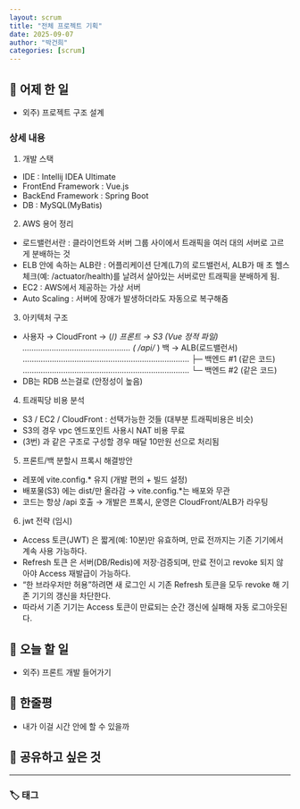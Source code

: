 ```yaml
---
layout: scrum
title: "전체 프로젝트 기획"
date: 2025-09-07
author: "박건희"
categories: [scrum]
---
```


## 📝 어제 한 일

- 외주) 프로젝트 구조 설계

### 상세 내용

1. 개발 스택
+ IDE : Intellij IDEA Ultimate
+ FrontEnd Framework : Vue.js
+ BackEnd Framework : Spring Boot
+ DB : MySQL(MyBatis)

2. AWS 용어 정리
+ 로드밸런서란 : 클라이언트와 서버 그룹 사이에서 트래픽을 여러 대의 서버로 고르게 분배하는 것
+ ELB 안에 속하는 ALB란 : 어플리케이션 단계(L7)의 로드밸런서, ALB가 매 초 헬스체크(예: /actuator/health)를 날려서 살아있는 서버로만 트래픽을 분배하게 됨.
+ EC2 : AWS에서 제공하는 가상 서버
+ Auto Scaling : 서버에 장애가 발생하더라도 자동으로 복구해줌

3. 아키텍처 구조
+ 사용자 → CloudFront → (/*) 프론트 → S3  (Vue 정적 파일) <br>
................................................ ( /api/* ) 백 → ALB(로드밸런서) <br>
.......................................................................... ├─ 백엔드 #1 (같은 코드) <br>
.......................................................................... └─ 백엔드 #2 (같은 코드)
+ DB는 RDB 쓰는걸로 (안정성이 높음)

4. 트래픽당 비용 분석
+ S3 / EC2 / CloudFront : 선택가능한 것들 (대부분 트래픽비용은 비슷)
+ S3의 경우 vpc 엔드포인트 사용시 NAT 비용 무료
+ (3번) 과 같은 구조로 구성할 경우 매달 10만원 선으로 처리됨

5. 프론트/백 분할시 프록시 해결방안
* 레포에 vite.config.* 유지 (개발 편의 + 빌드 설정)
* 배포물(S3) 에는 dist/만 올라감 → vite.config.*는 배포와 무관
* 코드는 항상 /api 호출 → 개발은 프록시, 운영은 CloudFront/ALB가 라우팅

6. jwt 전략 (임시)
+ Access 토큰(JWT) 은 짧게(예: 10분)만 유효하며, 만료 전까지는 기존 기기에서 계속 사용 가능하다.
+ Refresh 토큰 은 서버(DB/Redis)에 저장·검증되며, 만료 전이고 revoke 되지 않아야 Access 재발급이 가능하다.
+ “한 브라우저만 허용”하려면 새 로그인 시 기존 Refresh 토큰을 모두 revoke 해 기존 기기의 갱신을 차단한다.
+ 따라서 기존 기기는 Access 토큰이 만료되는 순간 갱신에 실패해 자동 로그아웃된다.

## 🎯 오늘 할 일

- 외주) 프론트 개발 들어가기

## 💭 한줄평

- 내가 이걸 시간 안에 할 수 있을까

## 🔗 공유하고 싶은 것


---

### 🏷️ 태그
